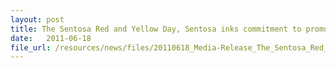 ```yaml
---
layout: post
title: The Sentosa Red and Yellow Day, Sentosa inks commitment to promote Beach Safety nationwide
date:   2011-06-18
file_url: /resources/news/files/20110618_Media-Release_The_Sentosa_Red_and_Yellow_Day.pdf
---
```

